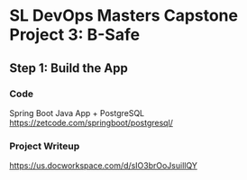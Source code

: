 # SL DevOps Masters Capstone Project 3: B-Safe

## Step 1: Build the App

### Code

Spring Boot Java App + PostgreSQL
https://zetcode.com/springboot/postgresql/

### Project Writeup

https://us.docworkspace.com/d/sIO3brOoJsuillQY
